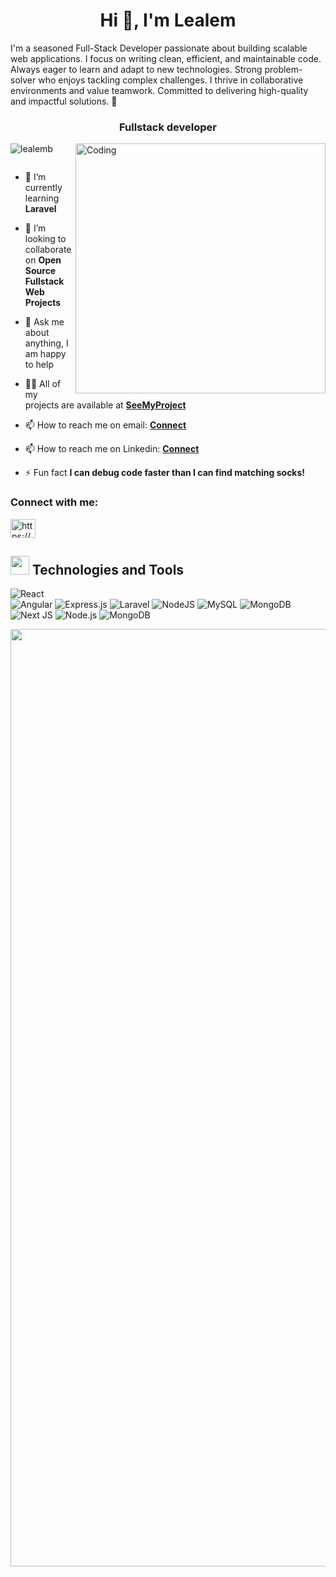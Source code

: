 <h1 align="center">Hi 👋, I'm Lealem</h1> 
I'm a seasoned Full-Stack Developer passionate about building scalable web applications.  
I focus on writing clean, efficient, and maintainable code.  
Always eager to learn and adapt to new technologies.  
Strong problem-solver who enjoys tackling complex challenges.  
I thrive in collaborative environments and value teamwork.  
Committed to delivering high-quality and impactful solutions. 🚀
<h3 align="center"> Fullstack developer</h3>
<img align="right" alt="Coding" width="400" src="https://cdn.dribbble.com/users/1162077/screenshots/3848914/programmer.gif">


<p align="left"> <img src="https://komarev.com/ghpvc/?username=lealemb&label=Profile%20views&color=0e75b6&style=flat" alt="lealemb" /> </p>

<p align="left"> <a href="https://twitter.com/" target="blank"><img src="https://img.shields.io/twitter/follow/?logo=twitter&style=for-the-badge" alt="" /></a> </p>

- 🌱 I’m currently learning **Laravel**

- 👯 I’m looking to collaborate on **Open Source Fullstack Web Projects**

- 💬 Ask me about anything, I am happy to help

- 👨‍💻 All of my projects are available at [**SeeMyProject**](https://github.com/lealemb)
- 📫 How to reach me on email: [**Connect**](mailto:lealemb84@gmail.com)
- 📫 How to reach me on Linkedin: [**Connect**](https://www.linkedin.com/in/lealem-birhanu/)
- ⚡ Fun fact **I can debug code faster than I can find matching socks!**

<h3 align="left">Connect with me:</h3>
<p align="left">
<a href="https://linkedin.com/in/https://www.linkedin.com/in/lealem-birhanu/" target="blank"><img align="center" src="https://raw.githubusercontent.com/rahuldkjain/github-profile-readme-generator/master/src/images/icons/Social/linked-in-alt.svg" alt="https://www.linkedin.com/in/lealem-birhanu/" height="30" width="40" /></a>

</p>



## <img src="https://media4.giphy.com/media/MIGbtLZoVjbl0bYbAd/giphy.gif?cid=ecf05e472t2h0i8d7dcjaoau9iqtchhr899hxmpxzzgc7lyw&rid=giphy.gif" width="30"> Technologies and Tools



<!-- Proudly created with GPRM ( https://gprm.itsvg.in ) -->
![React](https://img.shields.io/badge/react-%2320232a.svg?style=for-the-badge&logo=react&logoColor=%2361DAFB)   
![Angular](https://img.shields.io/badge/angular-%23DD0031.svg?style=for-the-badge&logo=angular&logoColor=white)  ![Express.js](https://img.shields.io/badge/express.js-%23404d59.svg?style=for-the-badge&logo=express&logoColor=%2361DAFB)  ![Laravel](https://img.shields.io/badge/laravel-%23FF2D20.svg?style=for-the-badge&logo=laravel&logoColor=white) 
 ![NodeJS](https://img.shields.io/badge/node.js-6DA55F?style=for-the-badge&logo=node.js&logoColor=white)
 ![MySQL](https://img.shields.io/badge/mysql-4479A1.svg?style=for-the-badge&logo=mysql&logoColor=white) ![MongoDB](https://img.shields.io/badge/MongoDB-%234ea94b.svg?style=for-the-badge&logo=mongodb&logoColor=white) ![Next JS](https://img.shields.io/badge/Next-black?style=for-the-badge&logo=next.js&logoColor=white) 
 ![Node.js](https://img.shields.io/badge/Node.js-Backend-green)
 ![MongoDB](https://img.shields.io/badge/MongoDB-Database-brightgreen)



 <img src="https://user-images.githubusercontent.com/74038190/212284100-561aa473-3905-4a80-b561-0d28506553ee.gif" width="1500">



